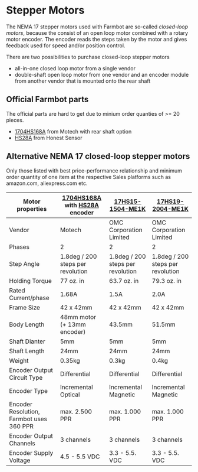 # Stepper Motors

The NEMA 17 stepper motors used with Farmbot are so-called *closed-loop motors*, because the consist of an open loop motor combined with a rotary motor encoder. The encoder reads the steps taken by the motor and gives feedback used for speed and/or position control.

There are two possibilities to purchase closed-loop stepper motors

* all-in-one closed loop motor from a single vendor
* double-shaft open loop motor from one vendor and an encoder module from another vendor that is mounted onto the rear shaft

## Official Farmbot parts
The official parts are hard to get due to minium order quanties of >= 20 pieces.
* [1704HS168A](http://motechmotor.com/productDetail-0104-32.html) from Motech with rear shaft option
* [HS28A](http://global.honestsensor.com.tw/pdf/HS28A_en.pdf) from Honest Sensor

## Alternative NEMA 17 closed-loop stepper motors
Only those listed with best price-performance relationship and minimum order quantity of one item at the respective Sales platforms such as amazon.com, aliexpress.com etc.

|Motor properties|[1704HS168A](http://motechmotor.com/productDetail-0104-32.html) with [HS28A](http://global.honestsensor.com.tw/pdf/HS28A_en.pdf) encoder|[17HS15-1504-ME1K](https://www.omc-stepperonline.com/closed-loop-stepper-motor/nema-17-closed-loop-stepper-motor-45ncm-64oz-in-with-magnetic-encoder-1000ppr-4000cpr.html)|[17HS19-2004-ME1K](https://www.omc-stepperonline.com/nema-17-closed-loop-stepper-motor-59ncm-84oz-in-with-magnetic-encoder-1000ppr-4000cpr.html)|
|-|-|-|-|
|Vendor|Motech|OMC Corporation Limited|OMC Corporation Limited|
|Phases|2|2|2|
|Step Angle|1.8deg / 200 steps per revolution|1.8deg / 200 steps per revolution|1.8deg / 200 steps per revolution|
|Holding Torque|77 oz. in|63.7 oz. in|79.3 oz. in|
|Rated Current/phase|1.68A|1.5A|2.0A|
|Frame Size|42 x 42mm|42 x 42mm|42 x 42mm|
|Body Length|48mm motor (+ 13mm encoder) |43.5mm|51.5mm|
|Shaft Dianter|5mm|5mm|5mm|
|Shaft Length|24mm|24mm|24mm|
|Weight|0.35kg|0.3kg|0.4kg|
|Encoder Output Circuit Type|Differential|Differential|Differential
|Encoder Type|Incremental Optical|Incremental Magnetic|Incremental Magnetic|
|Encoder Resolution, Farmbot uses 360 PPR|max. 2.500 PPR|max. 1.000 PPR|max. 1.000 PPR|
|Encoder Output Channels|3 channels|3 channels|3 channels|
|Encoder Supply Voltage|4.5 - 5.5 VDC|3.3 - 5.5. VDC|3.3 - 5.5. VDC|